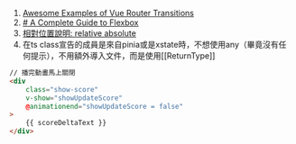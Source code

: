 1. [Awesome Examples of Vue Router Transitions](https://learnvue.co/tutorials/vue-router-transitions)
2. [# A Complete Guide to Flexbox](https://css-tricks.com/snippets/css/a-guide-to-flexbox/)
3. [相對位置說明: relative absolute](https://stackoverflow.com/questions/10487292/position-absolute-but-relative-to-parent)
4. 在ts class宣告的成員是來自pinia或是xstate時，不想使用any（畢竟沒有任何提示），不用額外導入文件，而是使用[[ReturnType]]


```html
// 播完動畫馬上關閉
<div
    class="show-score"
    v-show="showUpdateScore"
    @animationend="showUpdateScore = false"
>
    {{ scoreDeltaText }}
</div>
```

